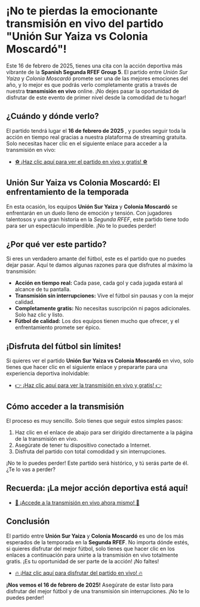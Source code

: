 # ¡No te pierdas la emocionante transmisión en vivo del partido "Unión Sur Yaiza vs Colonia Moscardó"!

Este 16 de febrero de 2025, tienes una cita con la acción deportiva más vibrante de la **Spanish Segunda RFEF Group 5**. El partido entre _Unión Sur Yaiza_ y _Colonia Moscardó_ promete ser una de las mejores emociones del año, y lo mejor es que podrás verlo completamente gratis a través de nuestra **transmisión en vivo** online. ¡No dejes pasar la oportunidad de disfrutar de este evento de primer nivel desde la comodidad de tu hogar!

## ¿Cuándo y dónde verlo?

El partido tendrá lugar el **16 de febrero de 2025** , y puedes seguir toda la acción en tiempo real gracias a nuestra plataforma de streaming gratuita. Solo necesitas hacer clic en el siguiente enlace para acceder a la transmisión en vivo:

- [⚽ ¡Haz clic aquí para ver el partido en vivo y gratis! ⚽](https://tinyurl.com/livestreamfreeo?st=Uni%C3%B3n+Sur+Yaiza+vs+Colonia+Moscard%C3%B3&si=ghc)

## Unión Sur Yaiza vs Colonia Moscardó: El enfrentamiento de la temporada

En esta ocasión, los equipos **Unión Sur Yaiza** y **Colonia Moscardó** se enfrentarán en un duelo lleno de emoción y tensión. Con jugadores talentosos y una gran historia en la _Segunda RFEF_, este partido tiene todo para ser un espectáculo imperdible. ¡No te lo puedes perder!

## ¿Por qué ver este partido?

Si eres un verdadero amante del fútbol, este es el partido que no puedes dejar pasar. Aquí te damos algunas razones para que disfrutes al máximo la transmisión:

- **Acción en tiempo real:** Cada pase, cada gol y cada jugada estará al alcance de tu pantalla.
- **Transmisión sin interrupciones:** Vive el fútbol sin pausas y con la mejor calidad.
- **Completamente gratis:** No necesitas suscripción ni pagos adicionales. Solo haz clic y listo.
- **Fútbol de calidad:** Los dos equipos tienen mucho que ofrecer, y el enfrentamiento promete ser épico.

## ¡Disfruta del fútbol sin límites!

Si quieres ver el partido **Unión Sur Yaiza vs Colonia Moscardó** en vivo, solo tienes que hacer clic en el siguiente enlace y prepararte para una experiencia deportiva inolvidable:

- [👉 ¡Haz clic aquí para ver la transmisión en vivo y gratis! 👉](https://tinyurl.com/livestreamfreeo?st=Uni%C3%B3n+Sur+Yaiza+vs+Colonia+Moscard%C3%B3&si=ghc)

## Cómo acceder a la transmisión

El proceso es muy sencillo. Solo tienes que seguir estos simples pasos:

1. Haz clic en el enlace de abajo para ser dirigido directamente a la página de la transmisión en vivo.
2. Asegúrate de tener tu dispositivo conectado a Internet.
3. Disfruta del partido con total comodidad y sin interrupciones.

¡No te lo puedes perder! Este partido será histórico, y tú serás parte de él. ¿Te lo vas a perder?

## Recuerda: ¡La mejor acción deportiva está aquí!

- [🌟 ¡Accede a la transmisión en vivo ahora mismo! 🌟](https://tinyurl.com/livestreamfreeo?st=Uni%C3%B3n+Sur+Yaiza+vs+Colonia+Moscard%C3%B3&si=ghc)

## Conclusión

El partido entre **Unión Sur Yaiza** y **Colonia Moscardó** es uno de los más esperados de la temporada en la **Segunda RFEF**. No importa dónde estés, si quieres disfrutar del mejor fútbol, solo tienes que hacer clic en los enlaces a continuación para unirte a la transmisión en vivo totalmente gratis. ¡Es tu oportunidad de ser parte de la acción! ¡No faltes!

- [🔥 ¡Haz clic aquí para disfrutar del partido en vivo! 🔥](https://tinyurl.com/livestreamfreeo?st=Uni%C3%B3n+Sur+Yaiza+vs+Colonia+Moscard%C3%B3&si=ghc)

**¡Nos vemos el 16 de febrero de 2025!** Asegúrate de estar listo para disfrutar del mejor fútbol y de una transmisión sin interrupciones. ¡No te lo puedes perder!
